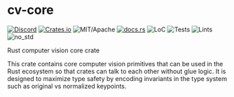 # cv-core

[![Discord][dci]][dcl] [![Crates.io][ci]][cl] ![MIT/Apache][li] [![docs.rs][di]][dl] ![LoC][lo] ![Tests][btl] ![Lints][bll] ![no_std][bnl]

[ci]: https://img.shields.io/crates/v/cv-core.svg
[cl]: https://crates.io/crates/cv-core/

[li]: https://img.shields.io/crates/l/specs.svg?maxAge=2592000

[di]: https://docs.rs/cv-core/badge.svg
[dl]: https://docs.rs/cv-core/

[lo]: https://tokei.rs/b1/github/rust-cv/cv-core?category=code

[dci]: https://img.shields.io/discord/550706294311485440.svg?logo=discord&colorB=7289DA
[dcl]: https://discord.gg/d32jaam

[btl]: https://github.com/rust-cv/cv-core/workflows/unit%20tests/badge.svg
[bll]: https://github.com/rust-cv/cv-core/workflows/lints/badge.svg
[bnl]: https://github.com/rust-cv/cv-core/workflows/no-std/badge.svg


Rust computer vision core crate

This crate contains core computer vision primitives that can be used in the Rust ecosystem
so that crates can talk to each other without glue logic. It is designed to maximize type
safety by encoding invariants in the type system such as original vs normalized keypoints.
